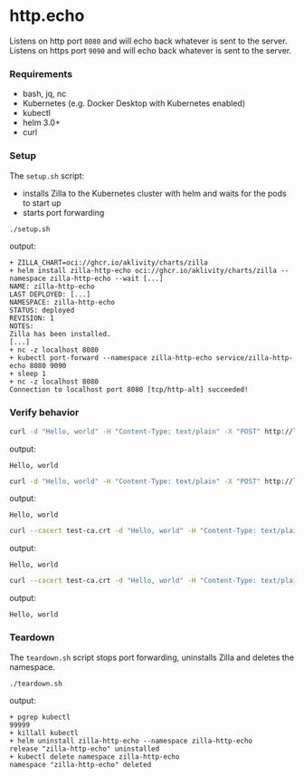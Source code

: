 # http.echo

Listens on http port `8080` and will echo back whatever is sent to the server.
Listens on https port `9090` and will echo back whatever is sent to the server.

### Requirements

- bash, jq, nc
- Kubernetes (e.g. Docker Desktop with Kubernetes enabled)
- kubectl
- helm 3.0+
- curl

### Setup

The `setup.sh` script:

- installs Zilla to the Kubernetes cluster with helm and waits for the pods to start up
- starts port forwarding

```bash
./setup.sh
```

output:

```text
+ ZILLA_CHART=oci://ghcr.io/aklivity/charts/zilla
+ helm install zilla-http-echo oci://ghcr.io/aklivity/charts/zilla --namespace zilla-http-echo --wait [...]
NAME: zilla-http-echo
LAST DEPLOYED: [...]
NAMESPACE: zilla-http-echo
STATUS: deployed
REVISION: 1
NOTES:
Zilla has been installed.
[...]
+ nc -z localhost 8080
+ kubectl port-forward --namespace zilla-http-echo service/zilla-http-echo 8080 9090
+ sleep 1
+ nc -z localhost 8080
Connection to localhost port 8080 [tcp/http-alt] succeeded!
```

### Verify behavior

```bash
curl -d "Hello, world" -H "Content-Type: text/plain" -X "POST" http://localhost:8080/
```

output:

```text
Hello, world
```

```bash
curl -d "Hello, world" -H "Content-Type: text/plain" -X "POST" http://localhost:8080/ --http2-prior-knowledge
```

output:

```text
Hello, world
```

```bash
curl --cacert test-ca.crt -d "Hello, world" -H "Content-Type: text/plain" -X "POST" https://localhost:9090/ --http1.1
```

output:

```text
Hello, world
```

```bash
curl --cacert test-ca.crt -d "Hello, world" -H "Content-Type: text/plain" -X "POST" https://localhost:9090/ --http2
```

output:

```text
Hello, world
```

### Teardown

The `teardown.sh` script stops port forwarding, uninstalls Zilla and deletes the namespace.

```bash
./teardown.sh
```

output:

```text
+ pgrep kubectl
99999
+ killall kubectl
+ helm uninstall zilla-http-echo --namespace zilla-http-echo
release "zilla-http-echo" uninstalled
+ kubectl delete namespace zilla-http-echo
namespace "zilla-http-echo" deleted
```
